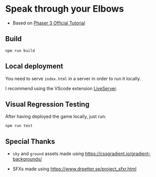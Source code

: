 # Speak through your Elbows

- Based on [Phaser 3 Official Tutorial](https://phaser.io/tutorials/making-your-first-phaser-3-game)

## Build

```
npm run build
```

## Local deployment

You need to serve `index.html` in a server in order to run it locally.

I recommend using the VScode extension [LiveServer](https://marketplace.visualstudio.com/items?itemName=ritwickdey.LiveServer).

## Visual Regression Testing

After having deployed the game locally, just run:

```
npm run test
```

## Special Thanks

- `sky` and `ground` assets made using https://cssgradient.io/gradient-backgrounds/

- SFXs made using https://www.drpetter.se/project_sfxr.html
